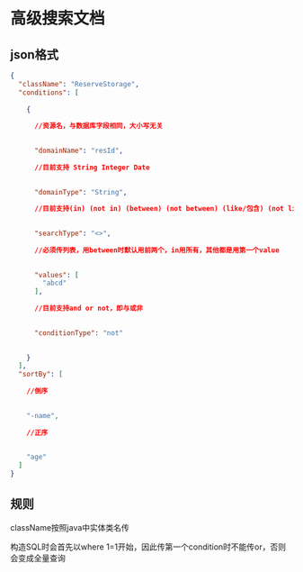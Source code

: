 <h1> 高级搜索文档 </h1>

## json格式

```json
{
  "className": "ReserveStorage",
  "conditions": [
    ​
    {
      ​
      //资源名，与数据库字段相同，大小写无关

      ​
      "domainName": "resId",
      ​
      //目前支持 String Integer Date

      ​
      "domainType": "String",
      ​
      //目前支持(in) (not in) (between) (not between) (like/包含) (not like) (>) (<) (<>) (>=) (<=) (is null) (is not null) (regexp/正则) (instr/包含于) (起始于) (结束于) (重复)

      ​
      "searchType": "<>",
      ​
      //必须传列表，用between时默认用前两个，in用所有，其他都是用第一个value

      ​
      "values": [
        "abcd"
      ],
      ​
      //目前支持and or not，即与或非

      ​
      "conditionType": "not"

      ​
    }
  ],
  "sortBy": [
    ​
    //倒序

    ​
    "-name",
    ​
    //正序

    ​
    "age"
  ]
}
```

## 规则

className按照java中实体类名传

构造SQL时会首先以where 1=1开始，因此传第一个condition时不能传or，否则会变成全量查询